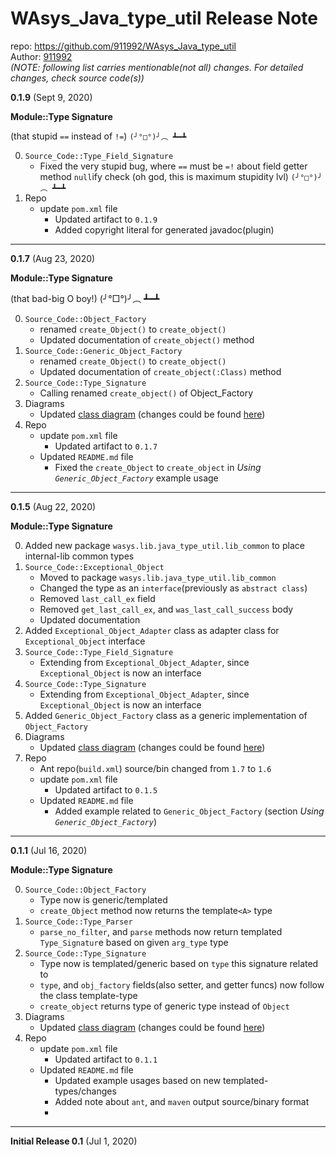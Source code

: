 # WAsys_Java_type_util Release Note

repo: https://github.com/911992/WAsys_Java_type_util  
Author: [911992](https://github.com/911992)  
*(NOTE: following list carries mentionable(not all) changes. For detailed changes, check source code(s))*  

**0.1.9** (Sept 9, 2020)

**Module::Type Signature**

(that stupid `==` instead of `!=`)  `(╯°□°)╯︵ ┻━┻`  

0. `Source_Code::Type_Field_Signature`
    * Fixed the very stupid bug, where `==` must be `=!` about field getter method `null`ify check (oh god, this is maximum stupidity lvl) `(╯°□°)╯︵ ┻━┻`
1. Repo
    * update `pom.xml` file
        * Updated artifact to `0.1.9`
        * Added copyright literal for generated javadoc(plugin)

<hr/>

**0.1.7** (Aug 23, 2020)

**Module::Type Signature**

(that bad-big O boy!)  (╯°□°)╯︵ ┻━┻  

0. `Source_Code::Object_Factory`
    * renamed `create_Object()` to `create_object()`
    * Updated documentation of `create_object()` method
1. `Source_Code::Generic_Object_Factory`
    * renamed `create_Object()` to `create_object()`
    * Updated documentation of `create_object(:Class)` method
2. `Source_Code::Type_Signature`
    * Calling renamed `create_object()` of Object_Factory
3. Diagrams
    * Updated [class diagram](./_docs/_diagrams/class_diagram.svg) (changes could be found [here](./_docs/_diagrams/class_diagram_version_history.md))
4. Repo
    * update `pom.xml` file
        * Updated artifact to `0.1.7`
    * Updated `README.md` file
        * Fixed the `create_Object` to `create_object` in *Using `Generic_Object_Factory`*  example usage

<hr/>


**0.1.5** (Aug 22, 2020)

**Module::Type Signature**

0. Added new package `wasys.lib.java_type_util.lib_common` to place internal-lib common types
1. `Source_Code::Exceptional_Object`
    * Moved to package `wasys.lib.java_type_util.lib_common`
    * Changed the type as an `interface`(previously as `abstract class`)
    * Removed `last_call_ex` field
    * Removed `get_last_call_ex`, and `was_last_call_success` body
    * Updated documentation
2. Added `Exceptional_Object_Adapter` class as adapter class for `Exceptional_Object` interface
3. `Source_Code::Type_Field_Signature`
    * Extending from `Exceptional_Object_Adapter`, since `Exceptional_Object` is now an interface
4. `Source_Code::Type_Signature`
    * Extending from `Exceptional_Object_Adapter`, since `Exceptional_Object` is now an interface
5. Added `Generic_Object_Factory` class as a generic implementation of `Object_Factory`
6. Diagrams
    * Updated [class diagram](./_docs/_diagrams/class_diagram.svg) (changes could be found [here](./_docs/_diagrams/class_diagram_version_history.md))
7. Repo
    * Ant repo(`build.xml`) source/bin changed from `1.7` to `1.6`
    * update `pom.xml` file
        * Updated artifact to `0.1.5`
    * Updated `README.md` file
        * Added example related to `Generic_Object_Factory` (section *Using `Generic_Object_Factory`*)

<hr/>

**0.1.1** (Jul 16, 2020)

**Module::Type Signature**

0. `Source_Code::Object_Factory`
    * Type now is generic/templated
    * `create_Object` method now returns the template`<A>` type
1. `Source_Code::Type_Parser`
    * `parse_no_filter`, and `parse` methods now return templated `Type_Signatur`e based on given `arg_type` type
2. `Source_Code::Type_Signature`
    * Type now is templated/generic based on `type` this signature related to
    * `type`, and `obj_factory` fields(also setter, and getter funcs) now follow the class template-type
    * `create_object` returns type of generic type instead of `Object`
3. Diagrams
    * Updated [class diagram](./_docs/_diagrams/class_diagram.svg) (changes could be found [here](./_docs/_diagrams/class_diagram_version_history.md))
4. Repo
    * update `pom.xml` file
        * Updated artifact to `0.1.1`
    * Updated `README.md` file
        * Updated example usages based on new templated-types/changes
        * Added note about `ant`, and `maven` output source/binary format
        * 
<hr/>

**Initial Release 0.1** (Jul 1, 2020)